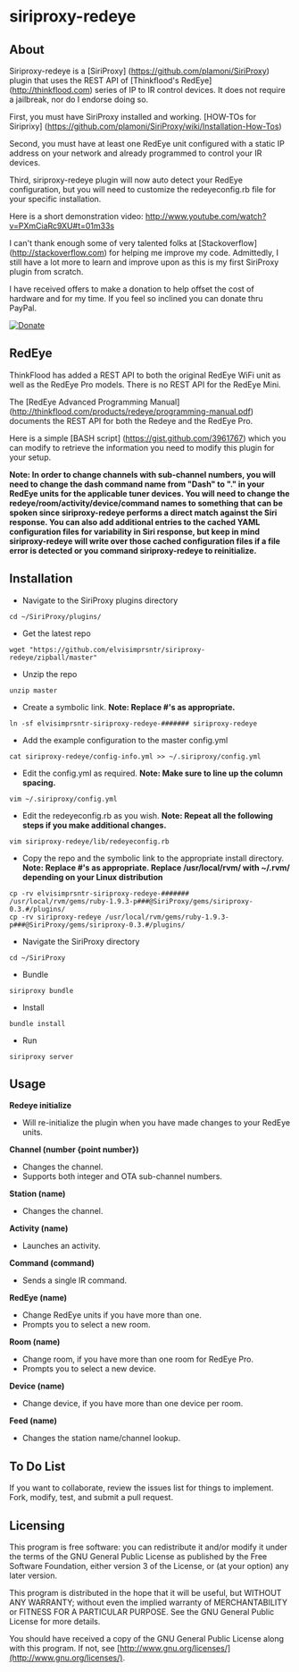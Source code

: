 siriproxy-redeye
================

About
-----
Siriproxy-redeye is a [SiriProxy] (https://github.com/plamoni/SiriProxy) plugin that uses the REST API of [Thinkflood's RedEye] (http://thinkflood.com) series of IP to IR control devices.  It does not require a jailbreak, nor do I endorse doing so.

First, you must have SiriProxy installed and working.  [HOW-TOs for Siriprixy] (https://github.com/plamoni/SiriProxy/wiki/Installation-How-Tos) 

Second, you must have at least one RedEye unit configured with a static IP address on your network and already programmed to control your IR devices.   

Third, siriproxy-redeye plugin will now auto detect your RedEye configuration, but you will need to customize the redeyeconfig.rb file for your specific installation. 

Here is a short demonstration video: http://www.youtube.com/watch?v=PXmCiaRc9XU#t=01m33s 

I can't thank enough some of very talented folks at [Stackoverflow] (http://stackoverflow.com) for helping me improve my code.  Admittedly, I still have a lot more to learn and improve upon as this is my first SiriProxy plugin from scratch. 

I have received offers to make a donation to help offset the cost of hardware and for my time.  If you feel so inclined you can donate thru PayPal.  

[![Donate](https://www.paypalobjects.com/en_US/i/btn/btn_donateCC_LG.gif)](https://www.paypal.com/cgi-bin/webscr?cmd=_s-xclick&hosted_button_id=SB6A4AFSC5LFQ)  


RedEye
------

ThinkFlood has added a REST API to both the original RedEye WiFi unit as well as the RedEye Pro models.   There is no REST API for the RedEye Mini. 

The [RedEye Advanced Programming Manual] (http://thinkflood.com/products/redeye/programming-manual.pdf) documents the REST API for both the Redeye and the RedEye Pro.    

Here is a simple [BASH script] (https://gist.github.com/3961767) which you can modify to retrieve the information you need to modify this plugin for your setup.  

**Note: In order to change channels with sub-channel numbers, you will need to change the dash command name from "Dash" to "." in your RedEye units for the applicable tuner devices.  You will need to change the redeye/room/activity/device/command names to something that can be spoken since siriproxy-redeye performs a direct match against the Siri response.  You can also add additional entries to the cached YAML configuration files for variability in Siri response, but keep in mind siriproxy-redeye will write over those cached configuration files if a file error is detected or you command siriproxy-redeye to reinitialize.**



Installation
------------

- Navigate to the SiriProxy plugins directory  

`cd ~/SiriProxy/plugins/`

- Get the latest repo   

`wget "https://github.com/elvisimprsntr/siriproxy-redeye/zipball/master"`

- Unzip the repo  

`unzip master`

- Create a symbolic link. **Note: Replace #'s as appropriate.**  

`ln -sf elvisimprsntr-siriproxy-redeye-####### siriproxy-redeye`

- Add the example configuration to the master config.yml  

`cat siriproxy-redeye/config-info.yml >> ~/.siriproxy/config.yml`

- Edit the config.yml as required.     **Note: Make sure to line up the column spacing.**

`vim ~/.siriproxy/config.yml`

- Edit the redeyeconfig.rb as you wish.  **Note: Repeat all the following steps if you make additional changes.**    

`vim siriproxy-redeye/lib/redeyeconfig.rb`

- Copy the repo and the symbolic link to the appropriate install directory.  **Note: Replace #'s as appropriate.  Replace /usr/local/rvm/ with ~/.rvm/ depending on your Linux distribution**     

`cp -rv elvisimprsntr-siriproxy-redeye-####### /usr/local/rvm/gems/ruby-1.9.3-p###@SiriProxy/gems/siriproxy-0.3.#/plugins/`    
`cp -rv siriproxy-redeye /usr/local/rvm/gems/ruby-1.9.3-p###@SiriProxy/gems/siriproxy-0.3.#/plugins/`    

- Navigate the SiriProxy directory  

`cd ~/SiriProxy`

- Bundle  

`siriproxy bundle`

- Install  

`bundle install`

- Run  

`siriproxy server`

Usage
-----

**Redeye initialize**
- Will re-initialize the plugin when you have made changes to your RedEye units.

**Channel (number {point number})**
- Changes the channel.
- Supports both integer and OTA sub-channel numbers.

**Station (name)**
- Changes the channel.

**Activity (name)**
- Launches an activity.

**Command (command)**
- Sends a single IR command.

**RedEye (name)**   
- Change RedEye units if you have more than one.  
- Prompts you to select a new room.

**Room (name)**
- Change room, if you have more than one room for RedEye Pro.
- Prompts you to select a new device.

**Device (name)** 
- Change device, if you have more than one device per room.

**Feed (name)** 
- Changes the station name/channel lookup.


To Do List
----------

If you want to collaborate, review the issues list for things to implement.  Fork, modify, test, and submit a pull request. 

Licensing
---------

This program is free software: you can redistribute it and/or modify it under the terms of the GNU General Public License as published by the Free Software Foundation, either version 3 of the License, or (at your option) any later version.

This program is distributed in the hope that it will be useful, but WITHOUT ANY WARRANTY; without even the implied warranty of MERCHANTABILITY or FITNESS FOR A PARTICULAR PURPOSE.  See the GNU General Public License for more details.

You should have received a copy of the GNU General Public License along with this program.  If not, see [http://www.gnu.org/licenses/](http://www.gnu.org/licenses/).


